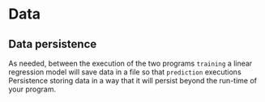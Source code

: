 # Data

## 

##

## Data persistence

As needed, between the execution of the two programs ```training``` a linear regression model will save data in a file so that ```prediction```  executions
Persistence  storing data in a way that it will persist beyond the run-time of your program.
